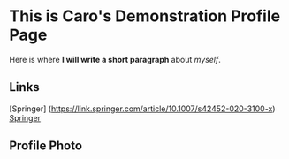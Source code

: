 # This is Caro's Demonstration Profile Page
Here is where **I will write a short paragraph** about *myself*. 

## Links
[Springer] (https://link.springer.com/article/10.1007/s42452-020-3100-x)
[Springer](https://link.springer.com/article/10.1007/s42452-020-3100-x)

## Profile Photo
